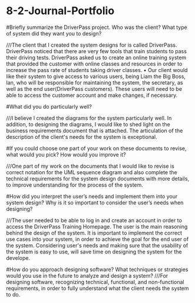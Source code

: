 # 8-2-Journal-Portfolio

#Briefly summarize the DriverPass project. Who was the client? What type of system did they want you to design?

///The client that I created the system designs for is called DriverPass. DriverPass noticed that there are very few tools that train students to pass their driving tests. DriverPass asked us to create an online training system that provided the customer with online classes and resources in order to increase the pass rate of students taking driver classes. •	Our client would like their system to give access to various users, being Liam the Big Boss, Ian, who will be responsible for maintaining the system, the secretary, as well as the end user(DriverPass customers). These users will need to be able to access the customer account and make changes, if necessary.


#What did you do particularly well?

///I believe I created the diagrams for the system particularly well. In addition, to designing the diagrams, I would like to shed light on the business requirements document that is attached. The articulation of the description of the client's needs for the system is exceptional. 

#If you could choose one part of your work on these documents to revise, what would you pick? How would you improve it?

///One part of my work on the documents that I would like to revise is correct notation for the UML sequence diagram and also complete the technical requirements for the system design documents with more details, to improve understanding for the process of the system.

#How did you interpret the user’s needs and implement them into your system design? Why is it so important to consider the user’s needs when designing?

///The user needed to be able to log in and create an account in order to access the DriverPass Training Homepage. The user is the main reasoning behind the design of the system. It is important to implement the correct use cases into your system, in order to achieve the goal for the end user of the system. Considering user's needs and making sure that the usability of the system is easy to use, will save time on designing the system for the develope.


#How do you approach designing software? What techniques or strategies would you use in the future to analyze and design a system?
///For designing software, recognizing technical, functional, and non-functional requirements, in order to fully understand what the client needs the system to do.

